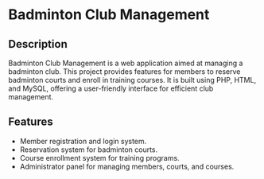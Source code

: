 # Badminton Club Management

## Description
Badminton Club Management is a web application aimed at managing a badminton club. This project provides features for members to reserve badminton courts and enroll in training courses. It is built using PHP, HTML, and MySQL, offering a user-friendly interface for efficient club management.

## Features
- Member registration and login system.
- Reservation system for badminton courts.
- Course enrollment system for training programs.
- Administrator panel for managing members, courts, and courses.
